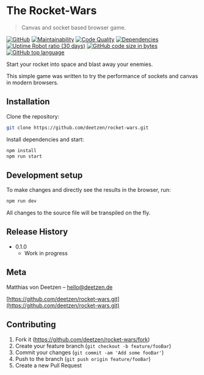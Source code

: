 # The Rocket-Wars
> Canvas and socket based browser game.

[![GitHub](https://img.shields.io/github/license/deetzen/rocket-wars.svg)](https://github.com/deetzen/rocket-wars/blob/master/LICENSE.md)
[![Maintainability](https://img.shields.io/codeclimate/maintainability-percentage/deetzen/rocket-wars.svg)](https://codeclimate.com/github/deetzen/rocket-wars/maintainability)
[![Code Quality](https://img.shields.io/codacy/grade/e2afd942470f4d5ca0f734f90af28ec5.svg)](https://www.codacy.com/app/deetzen/rocket-wars?utm_source=github.com&amp;utm_medium=referral&amp;utm_content=deetzen/rocket-wars&amp;utm_campaign=Badge_Grade)
[![Dependencies](https://img.shields.io/david/deetzen/rocket-wars.svg)](https://david-dm.org/deetzen/rocket-wars)
[![Uptime Robot ratio (30 days)](https://img.shields.io/uptimerobot/ratio/m782956963-18bed769ddb5093404277384.svg)](https://rocket-wars.de)
[![GitHub code size in bytes](https://img.shields.io/github/languages/code-size/deetzen/rocket-wars.svg)](https://github.com/deetzen/rocket-wars)
[![GitHub top language](https://img.shields.io/github/languages/top/deetzen/rocket-wars.svg)](https://github.com/deetzen/rocket-wars)

Start your rocket into space and blast away your enemies.

This simple game was written to try the performance of sockets and canvas in modern browsers.

## Installation

Clone the repository:

```sh
git clone https://github.com/deetzen/rocket-wars.git
```

Install dependencies and start:

```sh
npm install
npm run start
```
## Development setup

To make changes and directly see the results in the browser, run:

```sh
npm run dev
```

All changes to the source file will be transpiled on the fly.

## Release History

* 0.1.0
    * Work in progress

## Meta

Matthias von Deetzen – hello@deetzen.de

[https://github.com/deetzen/rocket-wars.git](https://github.com/deetzen/rocket-wars.git)

## Contributing

1. Fork it (<https://github.com/deetzen/rocket-wars/fork>)
2. Create your feature branch (`git checkout -b feature/fooBar`)
3. Commit your changes (`git commit -am 'Add some fooBar'`)
4. Push to the branch (`git push origin feature/fooBar`)
5. Create a new Pull Request
